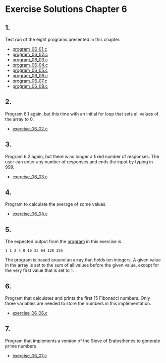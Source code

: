# Exercise Solutions Chapter 6 #
## 1. ##
Test run of the eight programs presented in this chapter.  
 - [program_06_01.c](Exercise_01/Program_06_01/program_06_01.c)  
 - [program_06_02.c](Exercise_01/Program_06_02/program_06_02.c)  
 - [program_06_03.c](Exercise_01/Program_06_03/program_06_03.c)  
 - [program_06_04.c](Exercise_01/Program_06_04/program_06_04.c)  
 - [program_06_05.c](Exercise_01/Program_06_05/program_06_05.c)  
 - [program_06_06.c](Exercise_01/Program_06_06/program_06_06.c)  
 - [program_06_07.c](Exercise_01/Program_06_07/program_06_07.c)  
 - [program_06_08.c](Exercise_01/Program_06_08/program_06_08.c)  

## 2. ##
Program 6.1 again, but this time with an initial for loop that sets all values of the array to 0.  
 - [exercise_06_02.c](Exercise_02/exercise_06_02.c)  

## 3. ##
Program 6.2 again, but there is no longer a fixed number of responses. The user can enter any number of responses and ends the input by typing in 999.    
 - [exercise_06_03.c](Exercise_03/exercise_06_03.c)  

## 4. ##
Program to calculate the average of some values.    
 - [exercise_06_04.c](Exercise_04/exercise_06_04.c)  

## 5. ##
The expected output from the [program](Exercise_05/exercise_06_05.c) in this exercise is  
```
1 1 2 4 8 16 32 64 128 256
```
The program is based around an array that holds ten integers. A given value in the array is set to the sum of all values before the given value, except for the very first value that is set to 1.  

## 6. ##
Program that calculates and prints the first 15 Fibonacci numbers. Only three variables are needed to store the numbers in this implementation.  
- [exercise_06_06.c](Exercise_06/exercise_06_06.c)  

## 7. ##
Program that implements a version of the Sieve of Eratosthenes to generate prime numbers.  
 - [exercise_06_07.c](Exercise_07/exercise_06_07.c)  

